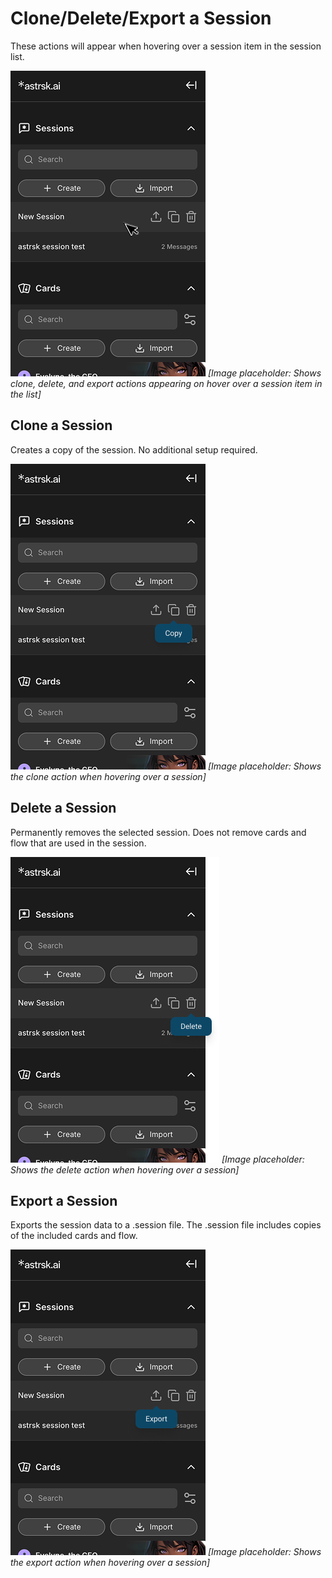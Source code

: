 # Clone/Delete/Export a Session

These actions will appear when hovering over a session item in the session list.

![Session hover actions](./images/session-hover-actions.png)
*[Image placeholder: Shows clone, delete, and export actions appearing on hover over a session item in the list]*

## Clone a Session

Creates a copy of the session. No additional setup required.

![Clone session action](./images/clone-session-action.png)
*[Image placeholder: Shows the clone action when hovering over a session]*

## Delete a Session

Permanently removes the selected session. Does not remove cards and flow that are used in the session.

![Delete session action](./images/delete-session-action.png)
*[Image placeholder: Shows the delete action when hovering over a session]*

## Export a Session

Exports the session data to a .session file. The .session file includes copies of the included cards and flow.

![Export session action](./images/export-session-action.png)
*[Image placeholder: Shows the export action when hovering over a session]*